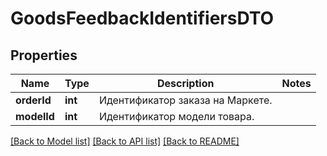 # GoodsFeedbackIdentifiersDTO

## Properties
Name | Type | Description | Notes
------------ | ------------- | ------------- | -------------
**orderId** | **int** | Идентификатор заказа на Маркете. | 
**modelId** | **int** | Идентификатор модели товара. | 

[[Back to Model list]](../README.md#documentation-for-models) [[Back to API list]](../README.md#documentation-for-api-endpoints) [[Back to README]](../README.md)


